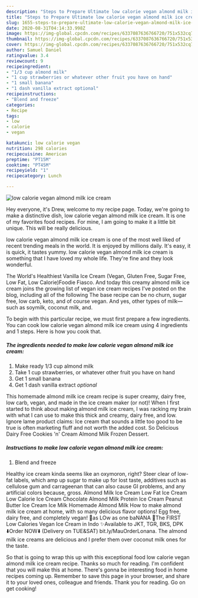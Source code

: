 ```yaml
---
description: "Steps to Prepare Ultimate low calorie vegan almond milk ice cream"
title: "Steps to Prepare Ultimate low calorie vegan almond milk ice cream"
slug: 1655-steps-to-prepare-ultimate-low-calorie-vegan-almond-milk-ice-cream
date: 2020-08-31T04:14:33.998Z
image: https://img-global.cpcdn.com/recipes/6337087636766720/751x532cq70/low-calorie-vegan-almond-milk-ice-cream-recipe-main-photo.jpg
thumbnail: https://img-global.cpcdn.com/recipes/6337087636766720/751x532cq70/low-calorie-vegan-almond-milk-ice-cream-recipe-main-photo.jpg
cover: https://img-global.cpcdn.com/recipes/6337087636766720/751x532cq70/low-calorie-vegan-almond-milk-ice-cream-recipe-main-photo.jpg
author: Samuel Daniel
ratingvalue: 3.4
reviewcount: 9
recipeingredient:
- "1/3 cup almond milk"
- "1 cup strawberries or whatever other fruit you have on hand"
- "1 small banana"
- "1 dash vanilla extract optional"
recipeinstructions:
- "Blend and freeze"
categories:
- Recipe
tags:
- low
- calorie
- vegan

katakunci: low calorie vegan 
nutrition: 298 calories
recipecuisine: American
preptime: "PT15M"
cooktime: "PT45M"
recipeyield: "1"
recipecategory: Lunch

---
```



![low calorie vegan almond milk ice cream](https://img-global.cpcdn.com/recipes/6337087636766720/751x532cq70/low-calorie-vegan-almond-milk-ice-cream-recipe-main-photo.jpg)

Hey everyone, it's Drew, welcome to my recipe page. Today, we're going to make a distinctive dish, low calorie vegan almond milk ice cream. It is one of my favorites food recipes. For mine, I am going to make it a little bit unique. This will be really delicious.

low calorie vegan almond milk ice cream is one of the most well liked of recent trending meals in the world. It is enjoyed by millions daily. It's easy, it is quick, it tastes yummy. low calorie vegan almond milk ice cream is something that I have loved my whole life. They're fine and they look wonderful.

The World&#39;s Healthiest Vanilla Ice Cream (Vegan, Gluten Free, Sugar Free, Low Fat, Low Calorie)Foodie Fiasco. And today this creamy almond milk ice cream joins the growing list of vegan ice cream recipes I&#39;ve posted on the blog, including all of the following The base recipe can be no churn, sugar free, low carb, keto, and of course vegan. And yes, other types of milk—such as soymilk, coconut milk, and.


To begin with this particular recipe, we must first prepare a few ingredients. You can cook low calorie vegan almond milk ice cream using 4 ingredients and 1 steps. Here is how you cook that.

<!--inarticleads1-->

##### The ingredients needed to make low calorie vegan almond milk ice cream:

1. Make ready 1/3 cup almond milk
1. Take 1 cup strawberries, or whatever other fruit you have on hand
1. Get 1 small banana
1. Get 1 dash vanilla extract *optional*


This homemade almond milk ice cream recipe is super creamy, dairy free, low carb, vegan, and made in the ice cream maker (or not)! When I first started to think about making almond milk ice cream, I was racking my brain with what I can use to make this thick and creamy, dairy free, and low. Ignore lame product claims: Ice cream that sounds a little too good to be true is often marketing fluff and not worth the added cost. So Delicious Dairy Free Cookies &#39;n&#39; Cream Almond Milk Frozen Dessert. 

<!--inarticleads2-->

##### Instructions to make low calorie vegan almond milk ice cream:

1. Blend and freeze


Healthy ice cream kinda seems like an oxymoron, right? Steer clear of low-fat labels, which amp up sugar to make up for lost taste, additives such as cellulose gum and carrageenan that can also cause GI problems, and any artificial colors because, gross. Almond Milk Ice Cream Low Fat Ice Cream Low Calorie Ice Cream Chocolate Almond Milk Protein Ice Cream Peanut Butter Ice Cream Ice Milk Homemade Almond Milk How to make almond milk ice cream at home, with so many delicious flavor options! Egg free, dairy free, and completely vegan! 🍌as LOw as one baNANA 🌱The FIRST Low Calories Vegan Ice Cream in Indo ✨Available to JKT, TGR, BKS, DPK ⬇️Order NOW⬇️ (Delivery on TUE&amp;SAT) bit.ly/MauOrderLonana. The almond milk ice creams are delicious and I prefer them over coconut milk ones for the taste. 

So that is going to wrap this up with this exceptional food low calorie vegan almond milk ice cream recipe. Thanks so much for reading. I'm confident that you will make this at home. There's gonna be interesting food in home recipes coming up. Remember to save this page in your browser, and share it to your loved ones, colleague and friends. Thank you for reading. Go on get cooking!
